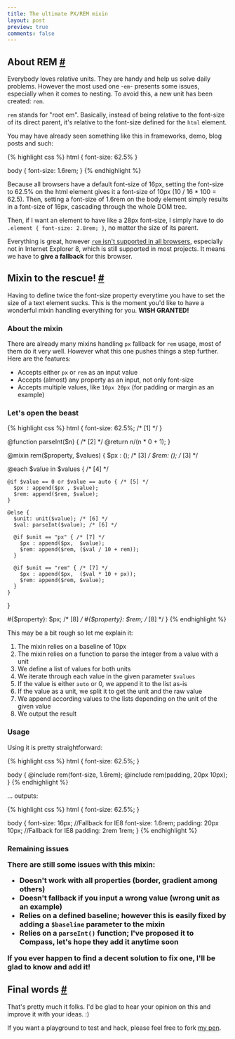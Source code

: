 ```yaml
---
title: The ultimate PX/REM mixin
layout: post
preview: true
comments: false
---
```

<section id="rem">
<h2>About REM <a href="#rem" class="section-anchor">#</a></h2>
<p>Everybody loves relative units. They are handy and help us solve daily problems. However the most used one -<code>em</code>- presents some issues, especially when it comes to nesting. To avoid this, a new unit has been created: <code>rem</code>.</p>
<p><code>rem</code> stands for "root em". Basically, instead of being relative to the font-size of its direct parent, it's relative to the font-size defined for the <code>html</code> element.</p>
<p>You may have already seen something like this in frameworks, demo, blog posts and such:</p>
{% highlight css %}
html {
	font-size: 62.5%
}

body {
	font-size: 1.6rem;
}
{% endhighlight %}
<p>Because all browsers have a default font-size of 16px, setting the font-size to 62.5% on the html element gives it a font-size of 10px (10 / 16 * 100 = 62.5). Then, setting a font-size of 1.6rem on the body element simply results in a font-size of 16px, cascading through the whole DOM tree.</p>
<p>Then, if I want an element to have like a 28px font-size, I simply have to do <code>.element { font-size: 2.8rem; }</code>, no matter the size of its parent.</p>
<p>Everything is great, however <a href="http://caniuse.com/#feat=rem"><code>rem</code> isn't supported in all browsers</a>, especially not in Internet Explorer 8, which is still supported in most projects. It means we have to <strong>give a fallback</strong> for this browser.</p>
</section>
<section id="mixin">
<h2>Mixin to the rescue! <a href="#mixin" class="section-anchor">#</a></h2>
<p>Having to define twice the font-size property everytime you have to set the size of a text element sucks. This is the moment you'd like to have a wonderful mixin handling everything for you. <strong>WISH GRANTED!</strong></p>
<h3>About the mixin</h3>
<p>There are already many mixins handling <code>px</code> fallback for <code>rem</code> usage, most of them do it very well. However what this one pushes things a step further. Here are the features:</p>
<ul>
<li>Accepts either <code>px</code> or <code>rem</code> as an input value</li>
<li>Accepts (almost) any property as an input, not only font-size</li>
<li>Accepts multiple values, like <code>10px 20px</code> (for padding or margin as an example)</li>
</ul>
<h3>Let's open the beast</h3>
{% highlight css %}
html {
	font-size: 62.5%; /* [1] */
}

@function parseInt($n) { /* [2] */
  @return $n / ($n * 0 + 1);
}

@mixin rem($property, $values) {
  $px : (); /* [3] */
  $rem: (); /* [3] */
  
  @each $value in $values { /* [4] */
   
    @if $value == 0 or $value == auto { /* [5] */
      $px : append($px , $value);
      $rem: append($rem, $value);
    }
    
    @else { 
      $unit: unit($value); /* [6] */
      $val: parseInt($value); /* [6] */
      
      @if $unit == "px" { /* [7] */
        $px : append($px,  $value);
        $rem: append($rem, ($val / 10 + rem));
      }
      
      @if $unit == "rem" { /* [7] */
        $px : append($px,  ($val * 10 + px));
        $rem: append($rem, $value);
      }
    }
  }
  
  #{$property}: $px;  /* [8] */
  #{$property}: $rem; /* [8] */
}
{% endhighlight %}	
<p>This may be a bit rough so let me explain it:</p>
<ol>
<li>The mixin relies on a baseline of 10px</li>
<li>The mixin relies on a function to parse the integer from a value with a unit</li>
<li>We define a list of values for both units</li>
<li>We iterate through each value in the given parameter <code>$values</code></li>
<li>If the value is either <code>auto</code> or </code>0</code>, we append it to the list as-is</li>
<li>If the value as a unit, we split it to get the unit and the raw value</li>
<li>We append according values to the lists depending on the unit of the given value</li>
<li>We output the result</li>
</ol>
<h3>Usage</h3>
<p>Using it is pretty straightforward:</p>
{% highlight css %}
html {
	font-size: 62.5%;
}

body {
	@include rem(font-size, 1.6rem);
	@include rem(padding, 20px 10px);
}
{% endhighlight %}
<p>... outputs:</p>
{% highlight css %}
html {
	font-size: 62.5%;
}

body {
	font-size: 16px; 	//Fallback for IE8
	font-size: 1.6rem;
	padding: 20px 10px; //Fallback for IE8
	padding: 2rem 1rem;
}
{% endhighlight %}
<h3>Remaining issues</li>
<p>There are still some issues with this mixin:</p>
<ul>
<li>Doesn't work with all properties (border, gradient among others)</li>
<li>Doesn't fallback if you input a wrong value (wrong unit as an example)</li>
<li>Relies on a defined baseline; however this is easily fixed by adding a <code>$baseline</code> parameter to the mixin</li>
<li>Relies on a <code>parseInt()</code> function; I've proposed it to Compass, let's hope they add it anytime soon</li>
</ul>
<p>If you ever happen to find a decent solution to fix one, I'll be glad to know and add it!</p>
</section>
<section id="final-words">
<h2>Final words <a href="#final-words" class="section-anchor">#</a></h2>
<p>That's pretty much it folks. I'd be glad to hear your opinion on this and improve it with your ideas. :)</p>
<p>If you want a playground to test and hack, please feel free to fork <a href="http://codepen.io/HugoGiraudel/pen/xsKdH">my pen</a>.</p>
</section>